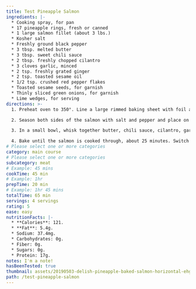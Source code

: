 ```yaml
---
title: Test Pineapple Salmon
ingredients: |-
  * Cooking spray, for pan
  * 17 pineapple rings, fresh or canned
  * 1 large salmon fillet (about 3 lbs.)
  * Kosher salt
  * Freshly ground black pepper
  * 3 tbsp. melted butter
  * 3 tbsp. sweet chili sauce
  * 2 tbsp. freshly chopped cilantro
  * 3 cloves garlic, minced
  * 2 tsp. freshly grated ginger
  * 2 tsp. toasted sesame oil
  * 1/2 tsp. crushed red pepper flakes
  * Toasted sesame seeds, for garnish
  * Thinly sliced green onions, for garnish
  * Lime wedges, for serving
directions: >-
  1. Preheat oven to 350°. Line a large rimmed baking sheet with foil and grease with cooking spray. In the center of the foil, lay pineapple slices in an even layer.

  2. Season both sides of the salmon with salt and pepper and place on top of pineapple slices.

  3. In a small bowl, whisk together butter, chili sauce, cilantro, garlic, ginger, sesame oil, and red pepper flakes. Brush all over salmon fillet.

  4. Bake until the salmon is cooked through, about 25 minutes. Switch the oven to broil, and broil for 2 minutes, or until fish is slightly golden. Garnish with sesame seeds and green onions and serve with lime wedges.
# Please select one or more categories
category: main course
# Please select one or more categories
subcategory: meat
# Example: 45 mins
cookTime: 45 min
# Example: 1hr
prepTime: 20 min
# Example: 1hr 45 mins
totalTime: 65 min
servings: 4 servings
rating: 5
ease: easy
nutritionFacts: |-
  * **Calories**: 121.
  * **Fat**: 5.4g.
  * Sodium: 37.4mg.
  * Carbohydrates: 0g.
  * Fiber: 0g.
  * Sugars: 0g.
  * Protein: 17g.
notes: I'm a note!
hasBeenTested: true
thumbnail: assets/20190503-delish-pineapple-baked-salmon-horizontal-ehg-450-1557771120.jpg
path: /test-pineapple-salmon
---
```

